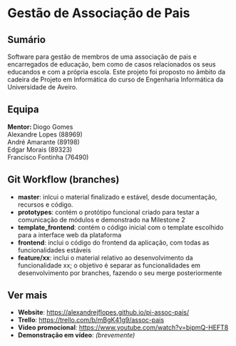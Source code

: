 # Gestão de Associação de Pais

## Sumário
Software para gestão de membros de uma associação de pais e encarregados de educação, bem como de casos relacionados os seus educandos e com a própria escola. Este projeto foi proposto no âmbito da cadeira de Projeto em Informática do curso de Engenharia Informática da Universidade de Aveiro.


## Equipa
<b>Mentor: </b> Diogo Gomes \
Alexandre Lopes (88969) \
André Amarante (89198) \
Edgar Morais (89323) \
Francisco Fontinha (76490)


## Git Workflow (branches)
- **master**: inlcui o material finalizado e estável, desde documentação, recursos e código.
- **prototypes**: contém o protótipo funcional criado para testar a comunicação de módulos e demonstrado na Milestone 2
- **template_frontend**: contém o código inicial com o template escolhido para a interface web da plataforma
- **frontend**: inclui o código do frontend da aplicação, com todas as funcionalidades estáveis
- **feature/xx**: inclui o material relativo ao desenvolvimento da funcionalidade xx; o objetivo é separar as funcionalidades em desenvolvimento por branches, fazendo o seu merge posteriormente


## Ver mais
- **Website**: https://alexandrejflopes.github.io/pi-assoc-pais/
- **Trello**: https://trello.com/b/mBgK41g9/assoc-pais
- **Vídeo promocional**: https://www.youtube.com/watch?v=bipmQ-HEFT8
- **Demonstração em vídeo**: *(brevemente)*
